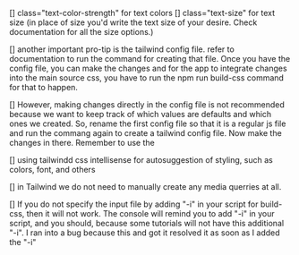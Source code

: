 [] class="text-color-strength" for text colors
[] class="text-size" for text size (in place of size you'd write the text size of your desire. Check documentation for all the size options.)

[] another important pro-tip is the tailwind config file. refer to documentation to run the command for creating that file.
Once you have the config file, you can make the changes and for the app to integrate changes into the main source css, you have to run the npm run build-css command for that to happen.

[] However, making changes directly in the config file is not recommended because we want to keep track of which values are defaults and which ones we created.
So, rename the first config file so that it is a regular js file and run the commang again to create a tailwind config file. Now make the changes in there. Remember to use the

[] using tailwindd css intellisense for autosuggestion of styling, such as colors, font, and others

[] in Tailwind we do not need to manually create any media querries at all.

[] If you do not specify the input file by adding "-i" in your script for build-css, then it will not work. The console will remind you to add "-i" in your script, and you should, because some tutorials will not have this additional "-i". I ran into a bug because this and got it resolved it as soon as I added the "-i"


